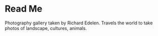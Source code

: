 # Read Me

Photography gallery taken by Richard Edelen. Travels the world to take photos of landscape, cultures, animals.
